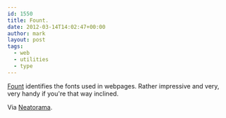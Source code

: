 ```yaml
---
id: 1550
title: Fount.
date: 2012-03-14T14:02:47+00:00
author: mark
layout: post
tags:
  - web
  - utilities
  - type
---
```

[Fount](http://fount.artequalswork.com/) identifies the fonts used in webpages. Rather impressive and very, very handy if you're that way inclined.

Via [Neatorama](http://www.neatorama.com/2012/01/06/a-handy-app-that-identifies-fonts-used-on-websites/).
